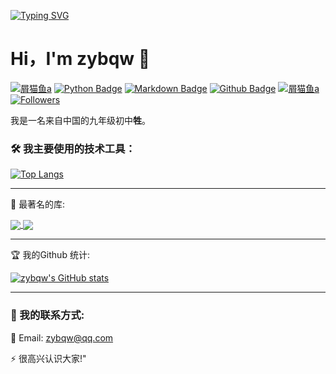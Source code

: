 [![Typing SVG](https://readme-typing-svg.demolab.com?font=Hanalei+Fill&size=50&pause=1000&color=66CCFF&center=%E7%9C%9F&vCenter=%E7%9C%9F&repeat=%E7%9C%9F&width=770&height=75&lines=Go+to+the+pair+and+grab+some+fries)](https://git.io/typing-svg)

# Hi，I'm zybqw 👋

[![屑猫鱼a](https://img.shields.io/badge/屑猫鱼a-66ccff)](https://github.com/zybqw/) 
[![Python Badge](https://img.shields.io/badge/-Python-66ccff?style=flat&logo=Python&logoColor=white)](https://github.com/zybqw/)
[![Markdown Badge](https://img.shields.io/badge/-Markdown-66ccff?style=flat&logo=Markdown&logoColor=white)](https://github.com/zybqw/)
[![Github Badge](https://img.shields.io/badge/-Github%20-66ccff?style=flat&logo=Github&logoColor=white)](https://github.com/zybqw/)
[![屑猫鱼a](https://img.shields.io/badge/屑猫鱼a-66ccff?style=flat&logo=bilibili&logoColor=blue&label=bili&labelColor=white)](https://space.bilibili.com/194038337)
[![Followers](https://bilistats.lonelyion.com/followers?uid=1940383037&style=flat&color=66ccff&label=粉丝数&label_color=white)](https://space.bilibili.com/1940383037)

我是一名来自中国的九年级初中**牲**。

### 🛠 我主要使用的技术工具：
[![Top Langs](https://github-readme-stats.vercel.app/api/top-langs/?username=zybqw)](https://github.com/anuraghazra/github-readme-stats)

---

🚀 最著名的库:

<a href="https://github.com/zybqw/CodeMao-AutoCommenter">
  <img align="center" src="https://github-readme-stats.vercel.app/api/pin/?username=zybqw&repo=CodeMao-AutoCommenter&theme=shadow_blue" />
</a>
<a href="https://github.com/zybqw/Chat-Mind-AI">
  <img align="center" src="https://github-readme-stats.vercel.app/api/pin/?username=zybqw&repo=Chat-Mind-AI&theme=shadow_blue" />
</a>

---

🏆 我的Github 统计:

[![zybqw's GitHub stats](https://github-readme-stats.vercel.app/api?username=zybqw&show_icons=true&theme=vue)](https://github.com/zybqw)

---

### 💼 我的联系方式:

📧 Email: [zybqw@qq.com](mailto:zybqw@qq.com)

⚡ 很高兴认识大家!"
 
